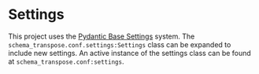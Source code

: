 # Settings

This project uses the [Pydantic Base Settings](https://docs.pydantic.dev/usage/settings/) system. The `schema_transpose.conf.settings:Settings` class can be expanded to include new settings. An active instance of the settings class can be found at `schema_transpose.conf:settings`.
